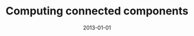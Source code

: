---
# Documentation: https://wowchemy.com/docs/managing-content/

title: Computing connected components
subtitle: ''
summary: ''
authors:
- Marcin Bieńkowski
- Zbigniew J. Gołębiewski
- Marek Klonowski
- Mirosław Korzeniowski
- Filip Zagórski
- Leszek Gąsieniec
- Stefan Schmid
tags: []
categories: []
date: '2013-01-01'
lastmod: 2022-10-07T05:13:40Z
featured: false
draft: false

# Featured image
# To use, add an image named `featured.jpg/png` to your page's folder.
# Focal points: Smart, Center, TopLeft, Top, TopRight, Left, Right, BottomLeft, Bottom, BottomRight.
image:
  caption: ''
  focal_point: ''
  preview_only: false

# Projects (optional).
#   Associate this post with one or more of your projects.
#   Simply enter your project's folder or file name without extension.
#   E.g. `projects = ["internal-project"]` references `content/project/deep-learning/index.md`.
#   Otherwise, set `projects = []`.
projects: []
publishDate: '2022-10-07T05:13:39.061806Z'
publication_types:
- '6'
abstract: ''
publication: '*Methods of acquiring and storing measurment data : monograph of the
  project POIG.01.03.01-02-002/08*'
---